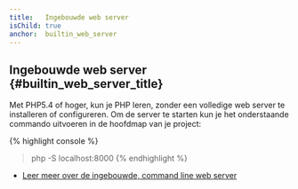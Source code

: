 ```yaml
---
title:   Ingebouwde web server
isChild: true
anchor:  builtin_web_server
---
```


## Ingebouwde web server {#builtin_web_server_title}

Met PHP5.4 of hoger, kun je PHP leren, zonder een volledige web server te installeren of configureren.
Om de server te starten kun je het onderstaande commando uitvoeren in de hoofdmap van je project:

{% highlight console %}
> php -S localhost:8000
{% endhighlight %}

* [Leer meer over de ingebouwde, command line web server][cli-server]

[cli-server]: http://php.net/features.commandline.webserver
